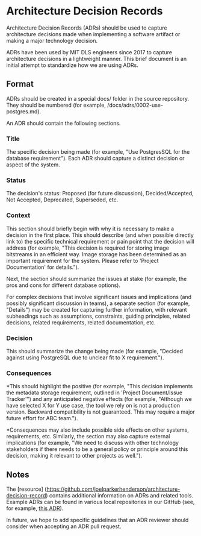 # Architecture Decision Records

Architecture Decision Records (ADRs) should be used to capture architecture decisions made when implementing a software artifact or making a major technology decision.

ADRs have been used by MIT DLS engineers since 2017 to capture architecture decisions in a lightweight manner. This brief document is an initial attempt to standardize how we are using ADRs.

## Format

ADRs should be created in a special docs/ folder in the source repository. They should be numbered (for example, /docs/adrs/0002-use-postgres.md). 

An ADR should contain the following sections.

### Title

The specific decision being made (for example, "Use PostgresSQL for the database requirement"). Each ADR should capture a distinct decision or aspect of the system.

### Status

The decision's status: Proposed (for future discussion), Decided/Accepted, Not Accepted, Deprecated, Superseded, etc.

### Context

This section should briefly begin with why it is necessary to make a decision in the first place. This should describe (and when possible
directly link to) the specific technical requirement or pain point that the decision will address (for example, "This decision is required
for storing image bitstreams in an efficient way. Image storage has been determined as an important requirement for the system. Please refer to 'Project Documentation' for details."). 

Next, the section should summarize the issues at stake (for example, the pros and cons for different database options). 

For complex decisions that involve significant issues and implications (and possibly significant discussion in teams), a separate section (for example, "Details") may be created for capturing further information, with relevant subheadings such as assumptions, constraints, guiding principles, related decisions, related requirements, related documentation, etc. 

### Decision

This should summarize the change being made (for example, "Decided against using PostgreSQL due to unclear fit to X requirement.").

### Consequences

*This should highlight the positive (for example, "This decision implements the metadata storage requirement, outlined in 'Project Document/Issue Tracker'") and any anticipated negative effects (for example, "Although we have selected X for Y use case, the tool we rely on is not a production version. Backward compatibility is not guaranteed. This may require a major future effort for ABC team."). 

*Consequences may also include possible side effects on other systems, requirements, etc. Similarly, the section may also capture external implications (for example, "We need to discuss with other technology stakeholders if there needs to be a general policy or principle around this decision, making it relevant to other projects as well.").

## Notes

The [resource] (https://github.com/joelparkerhenderson/architecture-decision-record) contains additional information on ADRs and related tools. Example 
ADRs can be found in various local repositories in our GitHub (see, for example, [this ADR](https://raw.githubusercontent.com/MITLibraries/dspace-submission-service/main/docs/architecture-decisions/0004-metadata-json-spec.md)).

In future, we hope to add specific guidelines that an ADR reviewer should consider when accepting an ADR pull request.